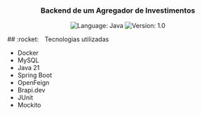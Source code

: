 <h3 align="center">
  Backend de um Agregador de Investimentos
</h3>

<p align="center">
  <img alt="Language: Java" src="https://img.shields.io/badge/language-java-green">
  <img alt="Version: 1.0" src="https://img.shields.io/badge/version-1.0-yellowgreen">

</p>
## :rocket: Tecnologias utilizadas

* Docker
* MySQL
* Java 21
* Spring Boot
* OpenFeign
* Brapi.dev
* JUnit
* Mockito
